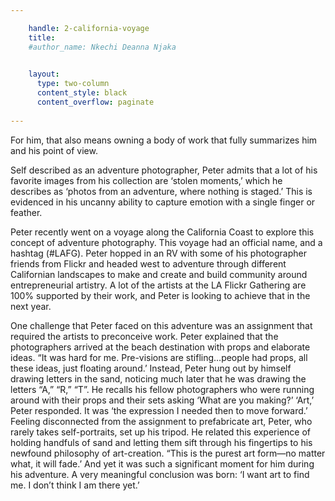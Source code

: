 ```yaml
---

    handle: 2-california-voyage
    title: 
    #author_name: Nkechi Deanna Njaka
    

    layout:
      type: two-column
      content_style: black
      content_overflow: paginate
        
---
```

For him, that also means owning a body of work that fully summarizes him and his point of view.
 
Self described as an adventure photographer, Peter admits that a lot of his favorite images from his collection are ‘stolen moments,’ which he describes as ‘photos from an adventure, where nothing is staged.’ This is evidenced in his uncanny ability to capture emotion with a single finger or feather.
 
Peter recently went on a voyage along the California Coast to explore this concept of adventure photography. This voyage had an official name, and a hashtag (#LAFG). Peter hopped in an RV with some of his photographer friends from Flickr and headed west to adventure through different Californian landscapes to make and create and build community around entrepreneurial artistry. A lot of the artists at the LA Flickr Gathering are 100% supported by their work, and Peter is looking to achieve that in the next year.
 
One challenge that Peter faced on this adventure was an assignment that required the artists to preconceive work. Peter explained that the photographers arrived at the beach destination with props and elaborate ideas. “It was hard for me. Pre-visions are stifling…people had props, all these ideas, just floating around.’ Instead, Peter hung out by himself drawing letters in the sand, noticing much later that he was drawing the letters “A,” “R,” “T”. He recalls his fellow photographers who were running around with their props and their sets asking ‘What are you making?’ ‘Art,’ Peter responded. It was ‘the expression I needed then to move forward.’ Feeling disconnected from the assignment to prefabricate art, Peter, who rarely takes self-portraits, set up his tripod.  He related this experience of holding handfuls of sand and letting them sift through his fingertips to his newfound philosophy of art-creation. “This is the purest art form—no matter what, it will fade.’ And yet it was such a significant moment for him during his adventure. A very meaningful conclusion was born: ‘I want art to find me. I don’t think I am there yet.’


